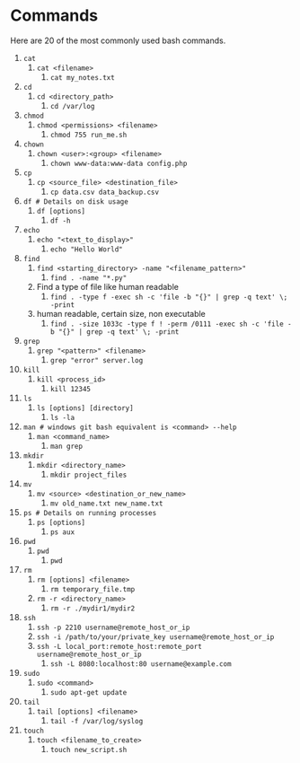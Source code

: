 # Commands
Here are 20 of the most commonly used bash commands.

1. `cat`
   1. `cat <filename>`
       1. `cat my_notes.txt`
2. `cd`
   1. `cd <directory_path>`
       1. `cd /var/log`
3. `chmod`
   1. `chmod <permissions> <filename>`
       1. `chmod 755 run_me.sh`
4. `chown`
   1. `chown <user>:<group> <filename>`
       1. `chown www-data:www-data config.php`
5. `cp`
   1. `cp <source_file> <destination_file>`
       1. `cp data.csv data_backup.csv`
6. `df # Details on disk usage`
   1. `df [options]`
       1. `df -h`
7. `echo`
   1. `echo "<text_to_display>"`
       1. `echo "Hello World"`
8. `find`
   1. `find <starting_directory> -name "<filename_pattern>"`
       1. `find . -name "*.py"`
    2. Find a type of file like human readable
       1. `find . -type f -exec sh -c 'file -b "{}" | grep -q text' \; -print`
    3. human readable, certain size, non executable
       1. `find . -size 1033c -type f ! -perm /0111 -exec sh -c 'file -b "{}" | grep -q text' \; -print`
9. `grep`
   1. `grep "<pattern>" <filename>`
       1. `grep "error" server.log`
10. `kill`
    1. `kill <process_id>`
        1. `kill 12345`
11. `ls`
    1. `ls [options] [directory]`
        1. `ls -la`
12. `man # windows git bash equivalent is <command> --help`
    1. `man <command_name>`
        1. `man grep`
13. `mkdir`
    1. `mkdir <directory_name>`
        1. `mkdir project_files`
14. `mv`
    1. `mv <source> <destination_or_new_name>`
        1. `mv old_name.txt new_name.txt`
15. `ps # Details on running processes`
    1. `ps [options]`
        1. `ps aux`
16. `pwd`
    1. `pwd`
        1. `pwd`
17. `rm`
    1. `rm [options] <filename>`
        1. `rm temporary_file.tmp`
    2. `rm -r <directory_name>`
        1. `rm -r ./mydir1/mydir2`
18. `ssh`
    1. `ssh -p 2210 username@remote_host_or_ip`
    2. `ssh -i /path/to/your/private_key username@remote_host_or_ip`
    3. `ssh -L local_port:remote_host:remote_port username@remote_host_or_ip`
        1. `ssh -L 8080:localhost:80 username@example.com`
19. `sudo`
    1. `sudo <command>`
        1. `sudo apt-get update`
20. `tail`
    1. `tail [options] <filename>`
        1. `tail -f /var/log/syslog`
21. `touch`
    1. `touch <filename_to_create>`
        1. `touch new_script.sh`